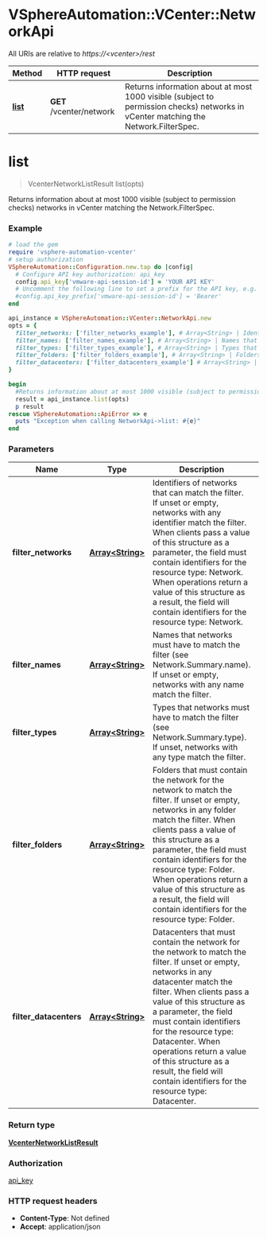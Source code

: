 # VSphereAutomation::VCenter::NetworkApi

All URIs are relative to *https://&lt;vcenter&gt;/rest*

Method | HTTP request | Description
------------- | ------------- | -------------
[**list**](NetworkApi.md#list) | **GET** /vcenter/network | Returns information about at most 1000 visible (subject to permission checks) networks in vCenter matching the Network.FilterSpec.


# **list**
> VcenterNetworkListResult list(opts)

Returns information about at most 1000 visible (subject to permission checks) networks in vCenter matching the Network.FilterSpec.

### Example
```ruby
# load the gem
require 'vsphere-automation-vcenter'
# setup authorization
VSphereAutomation::Configuration.new.tap do |config|
  # Configure API key authorization: api_key
  config.api_key['vmware-api-session-id'] = 'YOUR API KEY'
  # Uncomment the following line to set a prefix for the API key, e.g. 'Bearer' (defaults to nil)
  #config.api_key_prefix['vmware-api-session-id'] = 'Bearer'
end

api_instance = VSphereAutomation::VCenter::NetworkApi.new
opts = {
  filter_networks: ['filter_networks_example'], # Array<String> | Identifiers of networks that can match the filter. If unset or empty, networks with any identifier match the filter. When clients pass a value of this structure as a parameter, the field must contain identifiers for the resource type: Network. When operations return a value of this structure as a result, the field will contain identifiers for the resource type: Network.
  filter_names: ['filter_names_example'], # Array<String> | Names that networks must have to match the filter (see Network.Summary.name). If unset or empty, networks with any name match the filter.
  filter_types: ['filter_types_example'], # Array<String> | Types that networks must have to match the filter (see Network.Summary.type). If unset, networks with any type match the filter.
  filter_folders: ['filter_folders_example'], # Array<String> | Folders that must contain the network for the network to match the filter. If unset or empty, networks in any folder match the filter. When clients pass a value of this structure as a parameter, the field must contain identifiers for the resource type: Folder. When operations return a value of this structure as a result, the field will contain identifiers for the resource type: Folder.
  filter_datacenters: ['filter_datacenters_example'] # Array<String> | Datacenters that must contain the network for the network to match the filter. If unset or empty, networks in any datacenter match the filter. When clients pass a value of this structure as a parameter, the field must contain identifiers for the resource type: Datacenter. When operations return a value of this structure as a result, the field will contain identifiers for the resource type: Datacenter.
}

begin
  #Returns information about at most 1000 visible (subject to permission checks) networks in vCenter matching the Network.FilterSpec.
  result = api_instance.list(opts)
  p result
rescue VSphereAutomation::ApiError => e
  puts "Exception when calling NetworkApi->list: #{e}"
end
```

### Parameters

Name | Type | Description  | Notes
------------- | ------------- | ------------- | -------------
 **filter_networks** | [**Array&lt;String&gt;**](String.md)| Identifiers of networks that can match the filter. If unset or empty, networks with any identifier match the filter. When clients pass a value of this structure as a parameter, the field must contain identifiers for the resource type: Network. When operations return a value of this structure as a result, the field will contain identifiers for the resource type: Network. | [optional] 
 **filter_names** | [**Array&lt;String&gt;**](String.md)| Names that networks must have to match the filter (see Network.Summary.name). If unset or empty, networks with any name match the filter. | [optional] 
 **filter_types** | [**Array&lt;String&gt;**](String.md)| Types that networks must have to match the filter (see Network.Summary.type). If unset, networks with any type match the filter. | [optional] 
 **filter_folders** | [**Array&lt;String&gt;**](String.md)| Folders that must contain the network for the network to match the filter. If unset or empty, networks in any folder match the filter. When clients pass a value of this structure as a parameter, the field must contain identifiers for the resource type: Folder. When operations return a value of this structure as a result, the field will contain identifiers for the resource type: Folder. | [optional] 
 **filter_datacenters** | [**Array&lt;String&gt;**](String.md)| Datacenters that must contain the network for the network to match the filter. If unset or empty, networks in any datacenter match the filter. When clients pass a value of this structure as a parameter, the field must contain identifiers for the resource type: Datacenter. When operations return a value of this structure as a result, the field will contain identifiers for the resource type: Datacenter. | [optional] 

### Return type

[**VcenterNetworkListResult**](VcenterNetworkListResult.md)

### Authorization

[api_key](../README.md#api_key)

### HTTP request headers

 - **Content-Type**: Not defined
 - **Accept**: application/json



